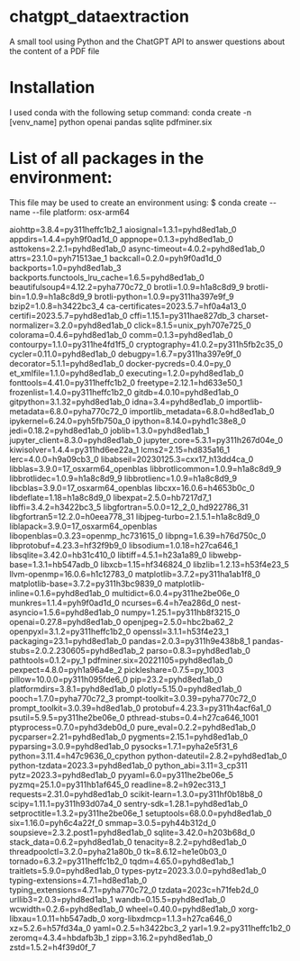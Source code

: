 # chatgpt_dataextraction
A small tool using Python and the ChatGPT API to answer questions about the content of a PDF file

# Installation
I used conda with the following setup command:
conda create -n [venv_name] python openai pandas sqlite pdfminer.six

# List of all packages in the environment:
This file may be used to create an environment using:
$ conda create --name <env> --file <this file>
platform: osx-arm64

aiohttp=3.8.4=py311heffc1b2_1
aiosignal=1.3.1=pyhd8ed1ab_0
appdirs=1.4.4=pyh9f0ad1d_0
appnope=0.1.3=pyhd8ed1ab_0
asttokens=2.2.1=pyhd8ed1ab_0
async-timeout=4.0.2=pyhd8ed1ab_0
attrs=23.1.0=pyh71513ae_1
backcall=0.2.0=pyh9f0ad1d_0
backports=1.0=pyhd8ed1ab_3
backports.functools_lru_cache=1.6.5=pyhd8ed1ab_0
beautifulsoup4=4.12.2=pyha770c72_0
brotli=1.0.9=h1a8c8d9_9
brotli-bin=1.0.9=h1a8c8d9_9
brotli-python=1.0.9=py311ha397e9f_9
bzip2=1.0.8=h3422bc3_4
ca-certificates=2023.5.7=hf0a4a13_0
certifi=2023.5.7=pyhd8ed1ab_0
cffi=1.15.1=py311hae827db_3
charset-normalizer=3.2.0=pyhd8ed1ab_0
click=8.1.5=unix_pyh707e725_0
colorama=0.4.6=pyhd8ed1ab_0
comm=0.1.3=pyhd8ed1ab_0
contourpy=1.1.0=py311he4fd1f5_0
cryptography=41.0.2=py311h5fb2c35_0
cycler=0.11.0=pyhd8ed1ab_0
debugpy=1.6.7=py311ha397e9f_0
decorator=5.1.1=pyhd8ed1ab_0
docker-pycreds=0.4.0=py_0
et_xmlfile=1.1.0=pyhd8ed1ab_0
executing=1.2.0=pyhd8ed1ab_0
fonttools=4.41.0=py311heffc1b2_0
freetype=2.12.1=hd633e50_1
frozenlist=1.4.0=py311heffc1b2_0
gitdb=4.0.10=pyhd8ed1ab_0
gitpython=3.1.32=pyhd8ed1ab_0
idna=3.4=pyhd8ed1ab_0
importlib-metadata=6.8.0=pyha770c72_0
importlib_metadata=6.8.0=hd8ed1ab_0
ipykernel=6.24.0=pyh5fb750a_0
ipython=8.14.0=pyhd1c38e8_0
jedi=0.18.2=pyhd8ed1ab_0
joblib=1.3.0=pyhd8ed1ab_1
jupyter_client=8.3.0=pyhd8ed1ab_0
jupyter_core=5.3.1=py311h267d04e_0
kiwisolver=1.4.4=py311hd6ee22a_1
lcms2=2.15=hd835a16_1
lerc=4.0.0=h9a09cb3_0
libabseil=20230125.3=cxx17_h13dd4ca_0
libblas=3.9.0=17_osxarm64_openblas
libbrotlicommon=1.0.9=h1a8c8d9_9
libbrotlidec=1.0.9=h1a8c8d9_9
libbrotlienc=1.0.9=h1a8c8d9_9
libcblas=3.9.0=17_osxarm64_openblas
libcxx=16.0.6=h4653b0c_0
libdeflate=1.18=h1a8c8d9_0
libexpat=2.5.0=hb7217d7_1
libffi=3.4.2=h3422bc3_5
libgfortran=5.0.0=12_2_0_hd922786_31
libgfortran5=12.2.0=h0eea778_31
libjpeg-turbo=2.1.5.1=h1a8c8d9_0
liblapack=3.9.0=17_osxarm64_openblas
libopenblas=0.3.23=openmp_hc731615_0
libpng=1.6.39=h76d750c_0
libprotobuf=4.23.3=hf32f9b9_0
libsodium=1.0.18=h27ca646_1
libsqlite=3.42.0=hb31c410_0
libtiff=4.5.1=h23a1a89_0
libwebp-base=1.3.1=hb547adb_0
libxcb=1.15=hf346824_0
libzlib=1.2.13=h53f4e23_5
llvm-openmp=16.0.6=h1c12783_0
matplotlib=3.7.2=py311ha1ab1f8_0
matplotlib-base=3.7.2=py311h3bc9839_0
matplotlib-inline=0.1.6=pyhd8ed1ab_0
multidict=6.0.4=py311he2be06e_0
munkres=1.1.4=pyh9f0ad1d_0
ncurses=6.4=h7ea286d_0
nest-asyncio=1.5.6=pyhd8ed1ab_0
numpy=1.25.1=py311hb8f3215_0
openai=0.27.8=pyhd8ed1ab_0
openjpeg=2.5.0=hbc2ba62_2
openpyxl=3.1.2=py311heffc1b2_0
openssl=3.1.1=h53f4e23_1
packaging=23.1=pyhd8ed1ab_0
pandas=2.0.3=py311h9e438b8_1
pandas-stubs=2.0.2.230605=pyhd8ed1ab_2
parso=0.8.3=pyhd8ed1ab_0
pathtools=0.1.2=py_1
pdfminer.six=20221105=pyhd8ed1ab_0
pexpect=4.8.0=pyh1a96a4e_2
pickleshare=0.7.5=py_1003
pillow=10.0.0=py311h095fde6_0
pip=23.2=pyhd8ed1ab_0
platformdirs=3.8.1=pyhd8ed1ab_0
plotly=5.15.0=pyhd8ed1ab_0
pooch=1.7.0=pyha770c72_3
prompt-toolkit=3.0.39=pyha770c72_0
prompt_toolkit=3.0.39=hd8ed1ab_0
protobuf=4.23.3=py311h4acf6a1_0
psutil=5.9.5=py311he2be06e_0
pthread-stubs=0.4=h27ca646_1001
ptyprocess=0.7.0=pyhd3deb0d_0
pure_eval=0.2.2=pyhd8ed1ab_0
pycparser=2.21=pyhd8ed1ab_0
pygments=2.15.1=pyhd8ed1ab_0
pyparsing=3.0.9=pyhd8ed1ab_0
pysocks=1.7.1=pyha2e5f31_6
python=3.11.4=h47c9636_0_cpython
python-dateutil=2.8.2=pyhd8ed1ab_0
python-tzdata=2023.3=pyhd8ed1ab_0
python_abi=3.11=3_cp311
pytz=2023.3=pyhd8ed1ab_0
pyyaml=6.0=py311he2be06e_5
pyzmq=25.1.0=py311hb1af645_0
readline=8.2=h92ec313_1
requests=2.31.0=pyhd8ed1ab_0
scikit-learn=1.3.0=py311hf0b18b8_0
scipy=1.11.1=py311h93d07a4_0
sentry-sdk=1.28.1=pyhd8ed1ab_0
setproctitle=1.3.2=py311he2be06e_1
setuptools=68.0.0=pyhd8ed1ab_0
six=1.16.0=pyh6c4a22f_0
smmap=3.0.5=pyh44b312d_0
soupsieve=2.3.2.post1=pyhd8ed1ab_0
sqlite=3.42.0=h203b68d_0
stack_data=0.6.2=pyhd8ed1ab_0
tenacity=8.2.2=pyhd8ed1ab_0
threadpoolctl=3.2.0=pyha21a80b_0
tk=8.6.12=he1e0b03_0
tornado=6.3.2=py311heffc1b2_0
tqdm=4.65.0=pyhd8ed1ab_1
traitlets=5.9.0=pyhd8ed1ab_0
types-pytz=2023.3.0.0=pyhd8ed1ab_0
typing-extensions=4.7.1=hd8ed1ab_0
typing_extensions=4.7.1=pyha770c72_0
tzdata=2023c=h71feb2d_0
urllib3=2.0.3=pyhd8ed1ab_1
wandb=0.15.5=pyhd8ed1ab_0
wcwidth=0.2.6=pyhd8ed1ab_0
wheel=0.40.0=pyhd8ed1ab_0
xorg-libxau=1.0.11=hb547adb_0
xorg-libxdmcp=1.1.3=h27ca646_0
xz=5.2.6=h57fd34a_0
yaml=0.2.5=h3422bc3_2
yarl=1.9.2=py311heffc1b2_0
zeromq=4.3.4=hbdafb3b_1
zipp=3.16.2=pyhd8ed1ab_0
zstd=1.5.2=h4f39d0f_7
